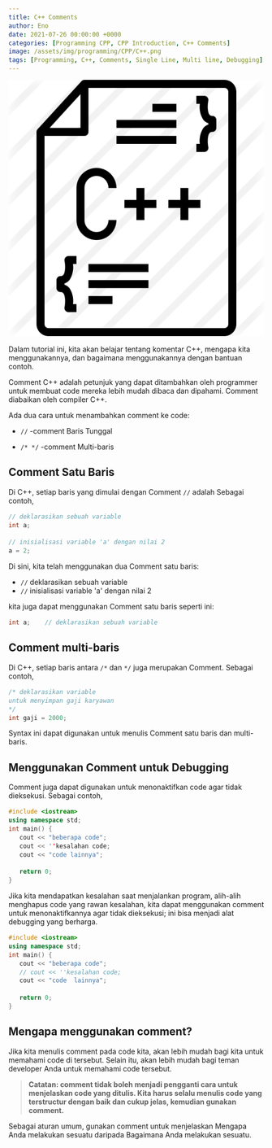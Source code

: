```yaml
---
title: C++ Comments
author: Eno
date: 2021-07-26 00:00:00 +0000
categories: [Programming CPP, CPP Introduction, C++ Comments]
image: /assets/img/programming/CPP/C++.png
tags: [Programming, C++, Comments, Single Line, Multi line, Debugging]
---
```


![Desktop View](/assets/img/programming/CPP/C++.png)

Dalam tutorial ini, kita akan belajar tentang komentar C++, mengapa kita menggunakannya, dan bagaimana menggunakannya dengan bantuan contoh.

Comment C++ adalah petunjuk yang dapat ditambahkan oleh programmer untuk membuat code mereka lebih mudah dibaca dan dipahami. Comment diabaikan oleh compiler C++.

Ada dua cara untuk menambahkan comment ke code:

- `//` -comment Baris Tunggal

- `/* */` -comment Multi-baris

## Comment Satu Baris
Di C++, setiap baris yang dimulai dengan Comment `//` adalah Sebagai contoh,

```cpp
// deklarasikan sebuah variable
int a;

// inisialisasi variable 'a' dengan nilai 2
a = 2;
```

Di sini, kita telah menggunakan dua Comment satu baris:

- `//` deklarasikan sebuah variable
-  `//` inisialisasi variable 'a' dengan nilai 2

kita juga dapat menggunakan Comment satu baris seperti ini:

```cpp
int a;    // deklarasikan sebuah variable
```

## Comment multi-baris
Di C++, setiap baris antara `/*` dan `*/` juga merupakan Comment. Sebagai contoh,

```cpp
/* deklarasikan variable
untuk menyimpan gaji karyawan
*/
int gaji = 2000;
```

Syntax ini dapat digunakan untuk menulis Comment satu baris dan multi-baris.

## Menggunakan Comment untuk Debugging

Comment juga dapat digunakan untuk menonaktifkan code agar tidak dieksekusi. Sebagai contoh,

```cpp
#include <iostream>
using namespace std;
int main() {
   cout << "beberapa code";
   cout << ''kesalahan code;
   cout << "code lainnya";

   return 0;
}
```

Jika kita mendapatkan kesalahan saat menjalankan program, alih-alih menghapus code yang rawan kesalahan, kita dapat menggunakan comment untuk menonaktifkannya agar tidak dieksekusi; ini bisa menjadi alat debugging yang berharga.

```cpp
#include <iostream>
using namespace std;
int main() {
   cout << "beberapa code";
   // cout << ''kesalahan code;
   cout << "code  lainnya";

   return 0;
}
```

## Mengapa menggunakan comment?
Jika kita menulis comment pada code kita, akan lebih mudah bagi kita untuk memahami code di tersebut. Selain itu, akan lebih mudah bagi teman developer Anda untuk memahami code tersebut.

> **Catatan: comment tidak boleh menjadi pengganti cara untuk menjelaskan code yang ditulis. Kita harus selalu menulis code yang terstructur dengan baik dan cukup jelas, kemudian gunakan comment.**

Sebagai aturan umum, gunakan comment untuk menjelaskan Mengapa Anda melakukan sesuatu daripada Bagaimana Anda melakukan sesuatu.
